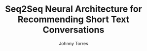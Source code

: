 ---
paperId: 39
author: Johnny Torres
publicationauthor: Torres, J.
title: Seq2Seq Neural Architecture for Recommending Short Text Conversations
pdf: --
poster: --
alt: --
type: Poster
topic: FAT
link: --
conference: neurips
year: 2019
tags: neurips-2019
location: Vancouver, Canada
---